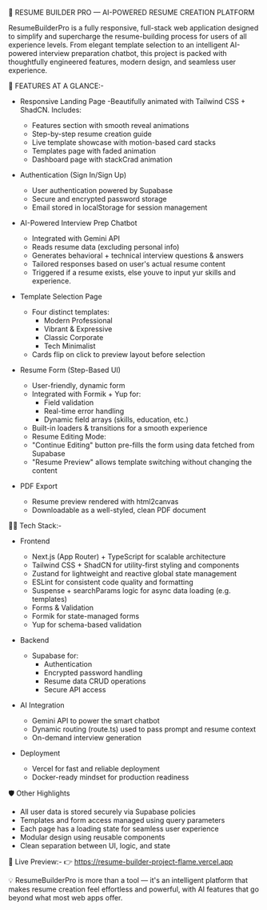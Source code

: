 💼 RESUME BUILDER PRO — AI-POWERED RESUME CREATION PLATFORM


ResumeBuilderPro is a fully responsive, full-stack web application designed to simplify and supercharge the resume-building process for users of all experience levels. From elegant template selection to an intelligent AI-powered interview preparation chatbot, this project is packed with thoughtfully engineered features, modern design, and seamless user experience.

🚀 FEATURES AT A GLANCE:- 

- Responsive Landing Page
  -Beautifully animated with Tailwind CSS + ShadCN. Includes:
    - Features section with smooth reveal animations 
    - Step-by-step resume creation guide 
    - Live template showcase with motion-based card stacks
    - Templates page with faded animation
    - Dashboard page with stackCrad animation
  
- Authentication (Sign In/Sign Up)
  - User authentication powered by Supabase
  - Secure and encrypted password storage 
  - Email stored in localStorage for session management
  
- AI-Powered Interview Prep Chatbot
  - Integrated with Gemini API 
  - Reads resume data (excluding personal info) 
  - Generates behavioral + technical interview questions & answers  
  - Tailored responses based on user's actual resume content 
  - Triggered if a resume exists, else youve to input yur skills and experience.
  
- Template Selection Page
  - Four distinct templates:
    - Modern Professional 
    - Vibrant & Expressive 
    - Classic Corporate 
    - Tech Minimalist 
  - Cards flip on click to preview layout before selection
  
- Resume Form (Step-Based UI)
  - User-friendly, dynamic form
  - Integrated with Formik + Yup for:
    - Field validation  
    - Real-time error handling 
    - Dynamic field arrays (skills, education, etc.)
  - Built-in loaders & transitions for a smooth experience 
  - Resume Editing Mode: 
  - "Continue Editing" button pre-fills the form using data fetched from Supabase 
  - "Resume Preview" allows template switching without changing the content
  
- PDF Export
  - Resume preview rendered with html2canvas 
  - Downloadable as a well-styled, clean PDF document


🧑‍💻 Tech Stack:-

- Frontend
  - Next.js (App Router) + TypeScript for scalable architecture 
  - Tailwind CSS + ShadCN for utility-first styling and components
  - Zustand for lightweight and reactive global state management
  - ESLint for consistent code quality and formatting
  - Suspense + searchParams logic for async data loading (e.g. templates)
  - Forms & Validation
  - Formik for state-managed forms
  - Yup for schema-based validation

- Backend
  - Supabase for:
    - Authentication
    - Encrypted password handling
    - Resume data CRUD operations
    - Secure API access

- AI Integration
  - Gemini API to power the smart chatbot
  - Dynamic routing (route.ts) used to pass prompt and resume context
  - On-demand interview generation

- Deployment
  - Vercel for fast and reliable deployment
  - Docker-ready mindset for production readiness

🛡️ Other Highlights
- All user data is stored securely via Supabase policies
- Templates and form access managed using query parameters
- Each page has a loading state for seamless user experience
- Modular design using reusable components
- Clean separation between UI, logic, and state
  
📸 Live Preview:-
👉 https://resume-builder-project-flame.vercel.app


💡 ResumeBuilderPro is more than a tool — it's an intelligent platform that makes resume creation feel effortless and powerful, with AI features that go beyond what most web apps offer.
